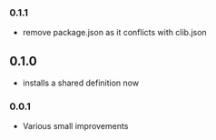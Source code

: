 ### 0.1.1

* remove package.json as it conflicts with clib.json

## 0.1.0

* installs a shared definition now


### 0.0.1

* Various small improvements

